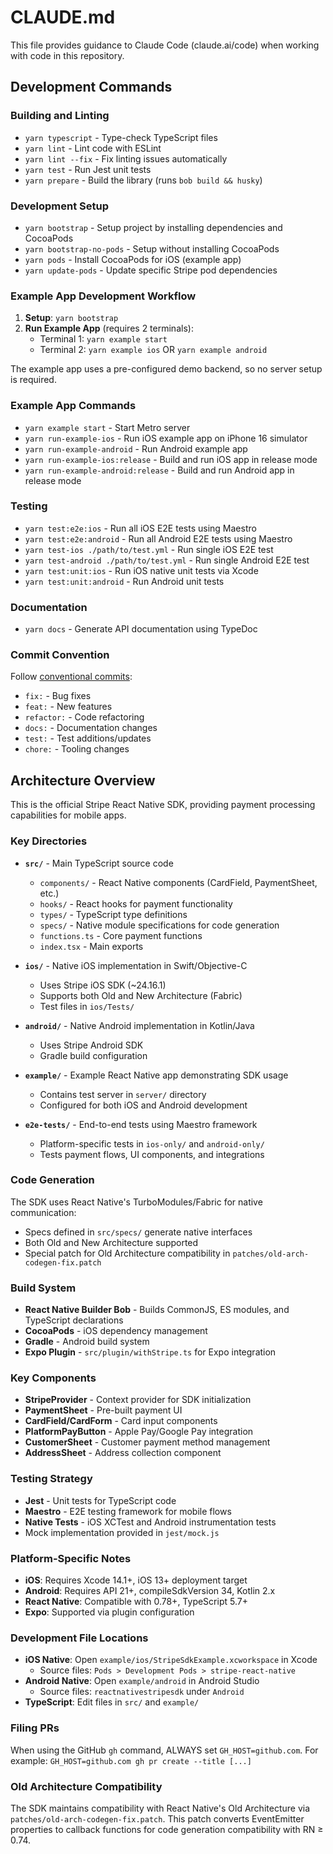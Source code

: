 # CLAUDE.md

This file provides guidance to Claude Code (claude.ai/code) when working with code in this repository.

## Development Commands

### Building and Linting
- `yarn typescript` - Type-check TypeScript files
- `yarn lint` - Lint code with ESLint
- `yarn lint --fix` - Fix linting issues automatically
- `yarn test` - Run Jest unit tests
- `yarn prepare` - Build the library (runs `bob build && husky`)

### Development Setup
- `yarn bootstrap` - Setup project by installing dependencies and CocoaPods
- `yarn bootstrap-no-pods` - Setup without installing CocoaPods
- `yarn pods` - Install CocoaPods for iOS (example app)
- `yarn update-pods` - Update specific Stripe pod dependencies

### Example App Development Workflow
1. **Setup**: `yarn bootstrap`
2. **Run Example App** (requires 2 terminals):
   - Terminal 1: `yarn example start`
   - Terminal 2: `yarn example ios` OR `yarn example android`

The example app uses a pre-configured demo backend, so no server setup is required.

### Example App Commands
- `yarn example start` - Start Metro server
- `yarn run-example-ios` - Run iOS example app on iPhone 16 simulator
- `yarn run-example-android` - Run Android example app
- `yarn run-example-ios:release` - Build and run iOS app in release mode
- `yarn run-example-android:release` - Build and run Android app in release mode

### Testing
- `yarn test:e2e:ios` - Run all iOS E2E tests using Maestro
- `yarn test:e2e:android` - Run all Android E2E tests using Maestro
- `yarn test-ios ./path/to/test.yml` - Run single iOS E2E test
- `yarn test-android ./path/to/test.yml` - Run single Android E2E test
- `yarn test:unit:ios` - Run iOS native unit tests via Xcode
- `yarn test:unit:android` - Run Android unit tests

### Documentation
- `yarn docs` - Generate API documentation using TypeDoc

### Commit Convention
Follow [conventional commits](https://www.conventionalcommits.org/en):
- `fix:` - Bug fixes
- `feat:` - New features
- `refactor:` - Code refactoring
- `docs:` - Documentation changes
- `test:` - Test additions/updates
- `chore:` - Tooling changes

## Architecture Overview

This is the official Stripe React Native SDK, providing payment processing capabilities for mobile apps.

### Key Directories

- **`src/`** - Main TypeScript source code
  - `components/` - React Native components (CardField, PaymentSheet, etc.)
  - `hooks/` - React hooks for payment functionality
  - `types/` - TypeScript type definitions
  - `specs/` - Native module specifications for code generation
  - `functions.ts` - Core payment functions
  - `index.tsx` - Main exports

- **`ios/`** - Native iOS implementation in Swift/Objective-C
  - Uses Stripe iOS SDK (~24.16.1)
  - Supports both Old and New Architecture (Fabric)
  - Test files in `ios/Tests/`

- **`android/`** - Native Android implementation in Kotlin/Java
  - Uses Stripe Android SDK
  - Gradle build configuration

- **`example/`** - Example React Native app demonstrating SDK usage
  - Contains test server in `server/` directory
  - Configured for both iOS and Android development

- **`e2e-tests/`** - End-to-end tests using Maestro framework
  - Platform-specific tests in `ios-only/` and `android-only/`
  - Tests payment flows, UI components, and integrations

### Code Generation

The SDK uses React Native's TurboModules/Fabric for native communication:
- Specs defined in `src/specs/` generate native interfaces
- Both Old and New Architecture supported
- Special patch for Old Architecture compatibility in `patches/old-arch-codegen-fix.patch`

### Build System

- **React Native Builder Bob** - Builds CommonJS, ES modules, and TypeScript declarations
- **CocoaPods** - iOS dependency management
- **Gradle** - Android build system
- **Expo Plugin** - `src/plugin/withStripe.ts` for Expo integration

### Key Components

- **StripeProvider** - Context provider for SDK initialization
- **PaymentSheet** - Pre-built payment UI
- **CardField/CardForm** - Card input components
- **PlatformPayButton** - Apple Pay/Google Pay integration
- **CustomerSheet** - Customer payment method management
- **AddressSheet** - Address collection component

### Testing Strategy

- **Jest** - Unit tests for TypeScript code
- **Maestro** - E2E testing framework for mobile flows
- **Native Tests** - iOS XCTest and Android instrumentation tests
- Mock implementation provided in `jest/mock.js`

### Platform-Specific Notes

- **iOS**: Requires Xcode 14.1+, iOS 13+ deployment target
- **Android**: Requires API 21+, compileSdkVersion 34, Kotlin 2.x
- **React Native**: Compatible with 0.78+, TypeScript 5.7+
- **Expo**: Supported via plugin configuration

### Development File Locations

- **iOS Native**: Open `example/ios/StripeSdkExample.xcworkspace` in Xcode
  - Source files: `Pods > Development Pods > stripe-react-native`
- **Android Native**: Open `example/android` in Android Studio
  - Source files: `reactnativestripesdk` under `Android`
- **TypeScript**: Edit files in `src/` and `example/`

### Filing PRs
When using the GitHub `gh` command, ALWAYS set `GH_HOST=github.com`. For example: `GH_HOST=github.com gh pr create --title [...]`

### Old Architecture Compatibility

The SDK maintains compatibility with React Native's Old Architecture via `patches/old-arch-codegen-fix.patch`. This patch converts EventEmitter properties to callback functions for code generation compatibility with RN ≥ 0.74.
